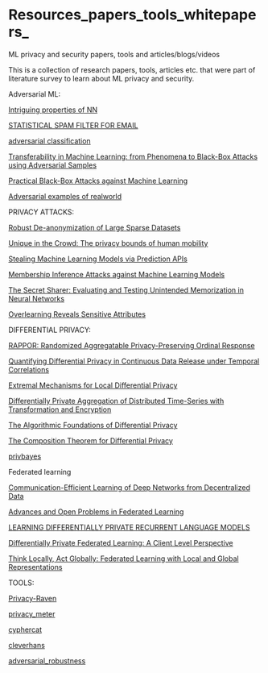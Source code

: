 # Resources_papers_tools_whitepapers_
ML privacy and security papers, tools and articles/blogs/videos

This is a collection of research papers, tools, articles etc. that were part of literature survey to learn about ML privacy and security.




Adversarial ML:

[Intriguing properties of NN](https://arxiv.org/abs/1312.6199)

[STATISTICAL SPAM FILTER FOR EMAIL](https://ix.cs.uoregon.edu/~lowd/ceas05lowd.pdf)

[adversarial classification](https://homes.cs.washington.edu/~pedrod/papers/kdd04.pdf)

[Transferability in Machine Learning: from Phenomena to Black-Box Attacks using Adversarial Samples](https://arxiv.org/abs/1605.07277)

[Practical Black-Box Attacks against Machine Learning](https://arxiv.org/abs/1602.02697)

[Adversarial examples of realworld](https://arxiv.org/abs/1607.02533)





PRIVACY ATTACKS:


[Robust De-anonymization of Large Sparse Datasets](https://www.cs.utexas.edu/~shmat/shmat_oak08netflix.pdf)


[Unique in the Crowd: The privacy bounds of human mobility](https://www.nature.com/articles/srep01376)



[Stealing Machine Learning Models via Prediction APIs](https://www.usenix.org/system/files/conference/usenixsecurity16/sec16_paper_tramer.pdf)



[Membership Inference Attacks against Machine Learning Models](https://arxiv.org/abs/1610.05820)



[The Secret Sharer: Evaluating and Testing Unintended Memorization in Neural Networks](https://arxiv.org/abs/1802.08232)



[Overlearning Reveals Sensitive Attributes](https://arxiv.org/abs/1905.11742)




DIFFERENTIAL PRIVACY:

[RAPPOR: Randomized Aggregatable Privacy-Preserving Ordinal Response](https://static.googleusercontent.com/media/research.google.com/en//pubs/archive/42852.pdf)


[Quantifying Differential Privacy in Continuous Data Release under Temporal Correlations](https://arxiv.org/pdf/1711.11436.pdf)


[Extremal Mechanisms for Local Differential Privacy](https://proceedings.neurips.cc/paper_files/paper/2014/file/86df7dcfd896fcaf2674f757a2463eba-Paper.pdf)


[Differentially Private Aggregation of Distributed Time-Series with Transformation and Encryption](https://www.microsoft.com/en-us/research/wp-content/uploads/2009/11/paper.pdf)


[The Algorithmic Foundations of Differential Privacy](https://www.cis.upenn.edu/~aaroth/Papers/privacybook.pdf)


[The Composition Theorem for Differential Privacy](https://arxiv.org/abs/1311.0776)


[privbayes](http://dimacs.rutgers.edu/~graham/pubs/papers/PrivBayes.pdf)




Federated learning


[Communication-Efficient Learning of Deep Networks from Decentralized Data](http://proceedings.mlr.press/v54/mcmahan17a/mcmahan17a.pdf)


[Advances and Open Problems in Federated Learning](https://arxiv.org/pdf/1912.04977.pdf)



[LEARNING DIFFERENTIALLY PRIVATE RECURRENT LANGUAGE MODELS](https://arxiv.org/pdf/1710.06963.pdf)



[Differentially Private Federated Learning: A Client Level Perspective](https://arxiv.org/pdf/1712.07557.pdf)


[Think Locally, Act Globally:
Federated Learning with Local and Global Representations](https://arxiv.org/pdf/2001.01523v1.pdf)





TOOLS:


[Privacy-Raven](https://github.com/trailofbits/PrivacyRaven)


[privacy_meter](https://github.com/privacytrustlab/ml_privacy_meter)


[cyphercat](https://github.com/Lab41/cyphercat)



[cleverhans](http://www.cleverhans.io)


[adversarial_robustness](https://github.com/Trusted-AI/adversarial-robustness-toolbox)
